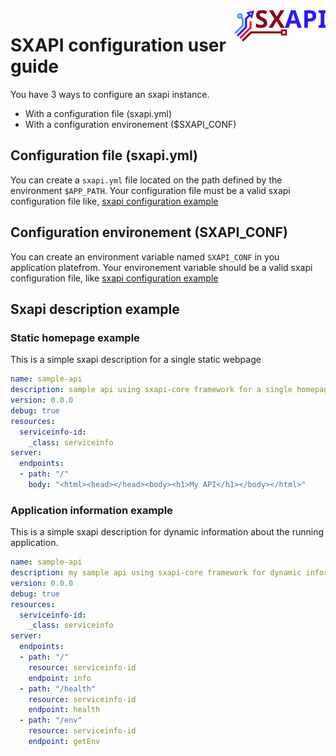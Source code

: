 <img align="right" height="50" src="https://raw.githubusercontent.com/startxfr/sxapi-core/v0.3.46-npm/docs/assets/logo.svg?sanitize=true">

# SXAPI configuration user guide

You have 3 ways to configure an sxapi instance. 
- With a configuration file (sxapi.yml)
- With a configuration environement ($SXAPI_CONF)


## Configuration file (sxapi.yml)

You can create a `sxapi.yml` file located on the path defined by the environment `$APP_PATH`.
Your configuration file must be a valid sxapi configuration file like,
[sxapi configuration example](#sxapi-description-example)


## Configuration environement (SXAPI_CONF)

You can create an environment variable named `SXAPI_CONF` in you application platefrom.
Your environement variable should be a valid sxapi configuration file, like 
[sxapi configuration example](#sxapi-description-example)


## Sxapi description example


### Static homepage example

This is a simple sxapi description for a single static webpage

```yaml
name: sample-api
description: sample api using sxapi-core framework for a single homepage
version: 0.0.0
debug: true
resources:
  serviceinfo-id:
    _class: serviceinfo
server:
  endpoints:
  - path: "/"
    body: "<html><head></head><body><h1>My API</h1></body></html>"
```

### Application information example

This is a simple sxapi description for dynamic information about the running application.

```yaml
name: sample-api
description: my sample api using sxapi-core framework for dynamic information about the running application.
version: 0.0.0
debug: true
resources:
  serviceinfo-id:
    _class: serviceinfo
server:
  endpoints:
  - path: "/"
    resource: serviceinfo-id
    endpoint: info
  - path: "/health"
    resource: serviceinfo-id
    endpoint: health
  - path: "/env"
    resource: serviceinfo-id
    endpoint: getEnv
```
